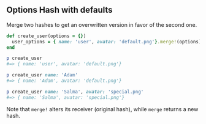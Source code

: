 ## Options Hash with defaults

Merge two hashes to get an overwritten version in favor of the second one.

```ruby
def create_user(options = {})
  user_options = { name: 'user', avatar: 'default.png'}.merge!(options)
end

p create_user
#=> { name: 'user', avatar: 'default.png'}

p create_user name: 'Adam'
#=> { name: 'Adam', avatar: 'default.png'}

p create_user name: 'Salma', avatar: 'special.png'
#=> { name: 'Salma', avatar: 'special.png'}
```

Note that ``merge!`` alters its receiver (original hash), while ``merge`` returns a new hash.